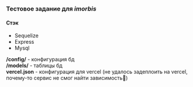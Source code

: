 ### Тестовое задание для *imorbis*

#### Стэк
* Sequelize
* Express
* Mysql

**/config/** - конфигурация бд  
**/models/** - таблицы бд  
**vercel.json** - конфигурация для vercel
(не удалось задеплоить на vercel, почему-то сервис не смог найти зависимость🤷)



